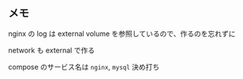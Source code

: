 ## メモ
nginx の log は external volume を参照しているので、作るのを忘れずに

network も external で作る

compose のサービス名は `nginx`, `mysql` 決め打ち

